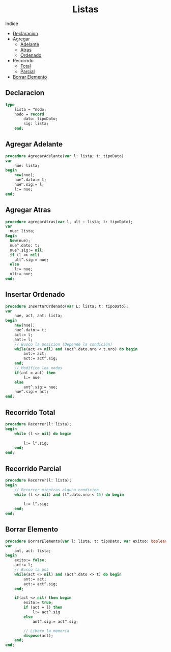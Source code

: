
<h1 align="center" >Listas</h1>

Indice
- [Declaracion](#declaracion)
- Agregar
    - [Adelante](#agregar-adelante)
    - [Atras](#agregar-atras)
    - [Ordenado](#insertar-ordenado)
- Recorrido
    - [Total](#recorrido-total)
    - [Parcial](#recorrido-parcial)
- [Borrar Elemento](#borrar-elemento)

## Declaracion
``` pascal
type 
    lista = ^nodo;
    nodo = record
        dato: tipoDato;
        sig: lista;
    end;
```

## Agregar Adelante
``` pascal
procedure AgregarAdelante(var l: lista; t: tipoDato)
var
    nue: lista;
begin
    new(nue);
    nue^.dato:= t;
    nue^.sig:= l;
    l:= nue;
end;
```

## Agregar Atras
```pascal
procedure agregarAtras(var l, ult : lista; t: tipoDato);
var
  nue: lista;
Begin
  New(nue);
  nue^.dato: t;
  nue^.sig:= nil;
  if (l <> nil)
    ult^.sig:= nue;
  else
    l:= nue;
  ult:= nue;
end;       
```

## Insertar Ordenado 
```pascal
procedure InsertarOrdenado(var L: lista; t: tipoDato);
var
    nue, act, ant: lista;
begin
    new(nue);
    nue^.dato:= t;
    act:= l;
    ant:= l;
    // Busco la posicion (Depende la condición)
    while(act <> nil) and (act^.dato.nro < t.nro) do begin
        ant:= act;
        act:= act^.sig;
    end;
    // Modifico los nodos
    if(ant = act) then
        l:= nue
    else
        ant^.sig:= nue;
    nue^.sig:= act; 
end;
```

## Recorrido Total
``` pascal
procedure Recorrer(l: lista);
begin
    while (l <> nil) do begin
    
        l:= l^.sig;
    end;
end;
```
## Recorrido Parcial
``` pascal
procedure Recorrer(l: lista);
begin
    // Recorrer mientras alguna condicion
    while (l <> nil) and (l^.dato.nro < 15) do begin
    
        l:= l^.sig;
    end;
end;
```

## Borrar Elemento
``` pascal
procedure BorrarElemento(var l: lista; t: tipoDato; var exitoo: boolean);
var
    ant, act: lista;
begin
    exito:= false;
    act:= l;
    // Busco la pos
    while(act <> nil) and (act^.dato <> t) do begin
        ant:= act;
        act:= act^.sig;
    end;

    if(act <> nil) then begin
        exito:= true;
        if (act = l) then
            l:= act^.sig
        else
            ant^.sig:= act^.sig;

        // Libero la memoria
        dispose(act);
    end;
end;
```